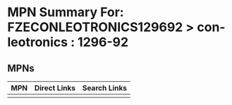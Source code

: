 



# MPN Summary For: FZECONLEOTRONICS129692 > con-leotronics : 1296-92

## MPNs
  

|MPN|Direct Links|Search Links|
| :--- | :--- | :--- |
||||
